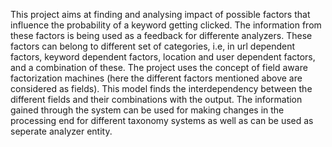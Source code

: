 This project aims at finding and analysing impact of possible factors that influence the probability of a keyword getting clicked. The information from these factors is being used as a feedback for differente analyzers. These factors can belong to different set of categories, i.e, in url dependent factors, keyword dependent factors, location and user dependent factors, and a combination of these. The project uses the concept of field aware factorization machines (here the different factors mentioned above are considered as fields). This model finds the interdependency between the different fields and their combinations with the output. The information gained through the system can be used for making changes in the processing end for different taxonomy systems as well as can be used as seperate analyzer entity.


